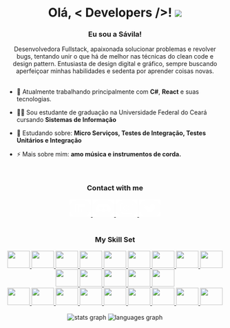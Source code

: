 <h1 align="center">Olá, < Developers />! <img src = "https://raw.githubusercontent.com/MartinHeinz/MartinHeinz/master/wave.gif" width = 30px></h1>

<h3 align="center">Eu sou a Sávila!</h3>
<div align="center">  
  Desenvolvedora Fullstack, apaixonada solucionar problemas e revolver bugs, tentando unir o que há de melhor nas técnicas do clean code e design pattern. Entusiasta de design digital e gráfico, sempre buscando aperfeiçoar minhas habilidades e sedenta por aprender coisas novas.
</div>

<br/>

<div>

- 🔭 Atualmente trabalhando principalmente com **C#**, **React** e suas tecnologias.

- 👨‍💻 Sou estudante de graduação na Universidade Federal do Ceará cursando **Sistemas de Informação**

- 🌱 Estudando sobre: **Micro Serviços, Testes de Integração, Testes Unitários e Integração**

- ⚡ Mais sobre mim: **amo música e instrumentos de corda.**

<!-- 
 📝 Eu escrevo artigos no linkedin: [https://www.linkedin.com/in/savilasaraiva/](https://www.linkedin.com/in/savilasaraiva/) -->
</div>

<br/>

<h3 align="center">Contact with me</h3>
<div align="center">  
  <a href="https://www.linkedin.com/in/savilasaraiva/" target="_blank">
    <img src="assets/link-icon.svg" alt="https://www.linkedin.com/in/savilasaraiva/" width="50" height="40"/>
  </a>
  <a href="https://discordapp.com/users/561154633205284874" target="_blank">
    <img src="assets/disc-icon.svg" alt="alivasaraiva#9819" width="50" height="40"/>
  </a>
  <a href="https://www.instagram.com/savilasaraiva/" target="_blank">
    <img src="assets/inst-icon.svg" alt="https://www.instagram.com/savilasaraiva/" width="50" height="40"/>
  </a>
  <a href="https://twitter.com/SaraivaSavila/" target="_blank">
    <img src="assets/twit-icon.svg" alt="https://twitter.com/SaraivaSavila/" width="50" height="40"/>
  </a>
</div>

<br>

<h3 align="center">My Skill Set</h3>
<div align="center">
  <a href="https://developer.mozilla.org/pt-BR/docs/Web/JavaScript" target="_blank">
    <img src="https://cdn.jsdelivr.net/gh/devicons/devicon/icons/javascript/javascript-original.svg" height="40" width="52">
  </a>
  <a href="#" target="_blank">
    <img src="https://cdn.jsdelivr.net/gh/devicons/devicon/icons/angularjs/angularjs-original.svg" height="40" width="52">
  </a>
  <a href="#" target="_blank">
    <img src="https://cdn.jsdelivr.net/gh/devicons/devicon/icons/csharp/csharp-original.svg" height="40" width="52">
  </a>
  <a href="#" target="_blank">
    <img src="https://cdn.jsdelivr.net/gh/devicons/devicon/icons/cplusplus/cplusplus-original.svg" height="40" width="52">
  </a>
  <a href="#" target="_blank">
    <img src="https://cdn.jsdelivr.net/gh/devicons/devicon/icons/dotnetcore/dotnetcore-original.svg" height="40" width="52">
  </a>
  <a href="#" target="_blank">
    <img src="https://cdn.jsdelivr.net/gh/devicons/devicon/icons/heroku/heroku-original.svg" height="40" width="52">
  </a>
  <a href="#" target="_blank">
    <img src="https://cdn.jsdelivr.net/gh/devicons/devicon/icons/java/java-original.svg" height="40" width="52">
  </a>
  <a href="#" target="_blank">
    <img src="https://cdn.jsdelivr.net/gh/devicons/devicon/icons/spring/spring-original.svg" height="40" width="52">
  </a>
  <a href="#" target="_blank">
    <img src="https://cdn.jsdelivr.net/gh/devicons/devicon/icons/oracle/oracle-original.svg" height="40" width="52">
  </a>
  <a href="#" target="_blank">
    <img src="https://cdn.jsdelivr.net/gh/devicons/devicon/icons/mysql/mysql-original.svg" height="40" width="52">
  </a>
  <a href="#" target="_blank">
    <img src="https://cdn.jsdelivr.net/gh/devicons/devicon/icons/postgresql/postgresql-original.svg" height="40" width="52">
  </a>  
  <a href="#" target="_blank">
    <img src="https://cdn.jsdelivr.net/gh/devicons/devicon/icons/microsoftsqlserver/microsoftsqlserver-plain.svg" height="40" width="52">
  </a>
  <a href="#" target="_blank">
    <img src="https://cdn.jsdelivr.net/gh/devicons/devicon/icons/mongodb/mongodb-original.svg" height="40" width="52">
  </a>   
  <a href="https://git-scm.com/" target="_blank">
    <img src="https://cdn.jsdelivr.net/gh/devicons/devicon/icons/git/git-original.svg" height="40" width="52">
  </a>

  <br>

  <a href="https://pt-br.reactjs.org/" target="_blank">
    <img src="https://cdn.jsdelivr.net/gh/devicons/devicon/icons/react/react-original.svg" height="40" width="52">
  </a>
  <a href="#" target="_blank">
    <img src="https://cdn.jsdelivr.net/gh/devicons/devicon/icons/vuejs/vuejs-original.svg" height="40" width="52">
  </a>
  <a href="#" target="_blank">
    <img src="https://cdn.jsdelivr.net/gh/devicons/devicon/icons/vuetify/vuetify-original.svg" height="40" width="52">
  </a>
  <a href="https://sass-lang.com/" target="_blank">
    <img src="https://cdn.jsdelivr.net/gh/devicons/devicon/icons/sass/sass-original.svg" height="40" width="52">
  </a>
  <a href="https://getbootstrap.com/" target="_blank">
    <img src="https://cdn.jsdelivr.net/gh/devicons/devicon/icons/bootstrap/bootstrap-original.svg" height="40" width="52">
  </a>
  <a href="https://developer.mozilla.org/pt-BR/docs/Web/CSS" target="_blank">
    <img src="https://cdn.jsdelivr.net/gh/devicons/devicon/icons/css3/css3-original.svg" height="40" width="52">
  </a>  
  <a href="https://developer.mozilla.org/en-US/docs/Glossary/HTML5/" target="_blank">
    <img src="https://cdn.jsdelivr.net/gh/devicons/devicon/icons/html5/html5-original.svg" height="40" width="52">
  </a>
  <a href="#" target="_blank">
    <img src="https://cdn.jsdelivr.net/gh/devicons/devicon/icons/behance/behance-original.svg" height="40" width="52">
  </a>
  <a href="#" target="_blank">
    <img src="https://profilinator.rishav.dev/skills-assets/figma-icon.svg" height="40" width="52" />
  </a>  
</div>

<br/>

<div align="center">
  <img src="https://github-readme-stats.vercel.app/api?hide_title=false&hide_rank=false&show_icons=true&include_all_commits=true&count_private=true&disable_animations=false&theme=dark&locale=en&hide_border=false&username=savilasaraiva" height="150" alt="stats graph"  />
  <img src="https://github-readme-stats.vercel.app/api/top-langs?locale=en&hide_title=false&layout=compact&card_width=320&langs_count=5&theme=dark&hide_border=false&username=savilasaraiva" height="150" alt="languages graph"  />
</div>